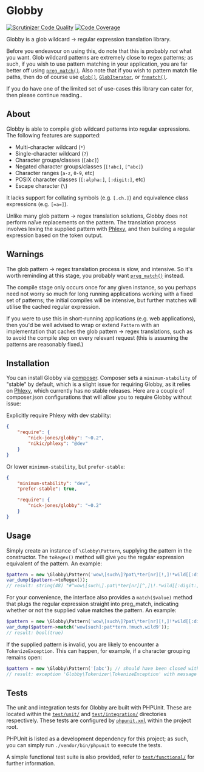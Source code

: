 # Globby

[![Scrutinizer Code Quality](https://scrutinizer-ci.com/g/nick-jones/Globby/badges/quality-score.png?s=fa89b9575c50a9e334a5894b425bdc12c85fa454)](https://scrutinizer-ci.com/g/nick-jones/Globby/) [![Code Coverage](https://scrutinizer-ci.com/g/nick-jones/Globby/badges/coverage.png?s=209893a51f5aa1747eb24265d796405e8f48903d)](https://scrutinizer-ci.com/g/nick-jones/Globby/)

Globby is a glob wildcard → regular expression translation library.

Before you endeavour on using this, do note that this is probably *not* what you want. Glob wildcard patterns
are extremely close to regex patterns; as such, if you wish to use pattern matching in your application, you are far
better off using [`preg_match()`](http://php.net/preg_match). Also note that if you wish to pattern match file paths,
then do of course use [`glob()`](http://php.net/glob), [`GlobIterator`](http://php.net/globiterator), or
[`fnmatch()`](http://php.net/fnmatch).

If you do have one of the limited set of use-cases this library can cater for, then please continue reading..

## About

Globby is able to compile glob wildcard patterns into regular expressions. The following features are supported:

* Multi-character wildcard (`*`)
* Single-character wildcard (`?`)
* Character groups/classes (`[abc]`)
* Negated character groups/classes (`[!abc]`, `[^abc]`)
* Character ranges (`a-z`, `0-9`, etc)
* POSIX character classes (`[:alpha:]`, `[:digit:]`, etc)
* Escape character (`\`)

It lacks support for collating symbols (e.g. `[.ch.]`) and equivalence class expressions (e.g. `[=a=]`).

Unlike many glob pattern → regex translation solutions, Globby does not perform naïve replacements on the pattern. The
translation process involves lexing the supplied pattern with [Phlexy](https://github.com/nikic/Phlexy), and then
building a regular expression based on the token output.

## Warnings

The glob pattern → regex translation process is slow, and intensive. So it's worth reminding at this stage, you probably
want [`preg_match()`](http://php.net/preg_match) instead.

The compile stage only occurs once for any given instance, so you perhaps need not worry so much for long running
applications working with a fixed set of patterns; the initial compiles will be intensive, but further matches will
utilise the cached regular expression.

If you were to use this in short-running applications (e.g. web applications), then you'd be well advised to wrap or
extend `Pattern` with an implementation that caches the glob pattern → regex translations, such as to avoid the compile
step on every relevant request (this is assuming the patterns are reasonably fixed.)

## Installation

You can install Globby via [composer](http://getcomposer.org). Composer sets a `minimum-stability` of "stable" by
default, which is a slight issue for requiring Globby, as it relies on [Phlexy](https://github.com/nikic/Phlexy), which
currently has no stable releases. Here are a couple of composer.json configurations that will allow you to require
Globby without issue:

Explicitly require Phlexy with dev stability:

```json
{
    "require": {
        "nick-jones/globby": "~0.2",
        "nikic/phlexy": "@dev"
    }
}
```

Or lower `minimum-stability`, but `prefer-stable`:

```json
{
    "minimum-stability": "dev",
    "prefer-stable": true,

    "require": {
        "nick-jones/globby": "~0.2"
    }
}
```

## Usage

Simply create an instance of `\Globby\Pattern`, supplying the pattern in the constructor. The `toRegex()` method
will give you the regular expression equivalent of the pattern. An example:

```php
$pattern = new \Globby\Pattern('wow\[such\]?pat\*ter[nr][!,]!*wild[[:digit:]]');
var_dump($pattern->toRegex());
// result: string(48) "#^wow\[such\].pat\*ter[nr][^,]\!.*wild[[:digit:]]$#u"
```

For your convenience, the interface also provides a `match($value)` method that plugs the regular expression straight
into preg_match, indicating whether or not the supplied value matches the pattern. An example:

```php
$pattern = new \Globby\Pattern('wow\[such\]?pat\*ter[nr][!,]!*wild[[:digit:]]');
var_dump($pattern->match('wow[such]:pat*tern.!much.wild9'));
// result: bool(true)
```

If the supplied pattern is invalid, you are likely to encounter a `TokenizeException`. This can happen, for example, if
a character grouping remains open:

```php
$pattern = new \Globby\Pattern('[abc'); // should have been closed with an "]"
// result: exception 'Globby\Tokenizer\TokenizeException' with message 'Premature end of pattern'
```

## Tests

The unit and integration tests for Globby are built with PHPUnit. These are located within the [`test/unit/`](test/unit)
and [`test/integration/`](test/integration) directories respectively. These tests are configured by
[`phpunit.xml`](phpunit.xml) within the project root.

PHPUnit is listed as a development dependency for this project; as such, you can simply run `./vendor/bin/phpunit`
to execute the tests.

A simple functional test suite is also provided, refer to [`test/functional/`](test/functional/) for further
information.

